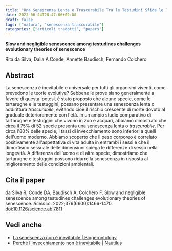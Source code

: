 ```yaml
---
title: "Una Senescenza Lenta e Trascurabile Tra le Testudini Sfida le Teorie Evolutive sulla Senescenza | Science"
date: 2022-06-24T20:47:06+02:00
draft: false
tags: ["natura", "senescenza trascurabile"]
categories: ["articoli tradotti", "papers"]
---
```


**Slow and negligible senescence among testudines challenges evolutionary theories of senescence**

Rita da Silva, Dalia A Conde, Annette Baudisch, Fernando Colchero

## Abstract

La senescenza è inevitabile e universale per tutti gli organismi viventi, come prevedono le teorie evolutive? Sebbene le prove siano generalmente a favore di questa ipotesi, è stato proposto che alcune specie, come le tartarughe e le testuggini, possano presentare una senescenza lenta o addirittura *trascurabile*, evitando cioè il rischio crescente di morte dovuto al graduale deterioramento con l'età. In un ampio studio comparativo di tartarughe e testuggini che vivono in zoo e acquari, abbiamo dimostrato che circa il 75% di 52 specie presenta una senescenza lenta o *trascurabile*. Per circa l'80% delle specie, i tassi di invecchiamento sono inferiori a quelli dell'uomo moderno. Abbiamo scoperto che il peso corporeo è correlato positivamente all'aspettativa di vita adulta in entrambi i sessi e che il dimorfismo sessuale delle dimensioni spiega le differenze di sesso nella longevità. A differenza dell'uomo e di altre specie, dimostriamo che tartarughe e testuggini possono ridurre la senescenza in risposta al miglioramento delle condizioni ambientali.

## Cita il paper

da Silva R, Conde DA, Baudisch A, Colchero F. Slow and negligible senescence among testudines challenges evolutionary theories of senescence. _Science_. 2022;376(6600):1466-1470. [doi:10.1126/science.abl7811](https://doi.org/10.1126/science.abl7811)

## Vedi anche

* [La senescenza non è inevitabile | Biogerontology](/rjevolution/papers/senescence-is-not-inevitable)
* [Perché l'invecchiamento non è inevitabile | Nautilus](/rjevolution/posts/nautilus-perche-l-invecchiamento-non-e-inevitabile)
